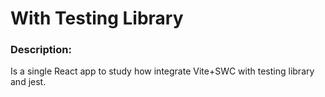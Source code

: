 # With Testing Library

### Description:

Is a single React app to study how integrate Vite+SWC with testing library and jest.
